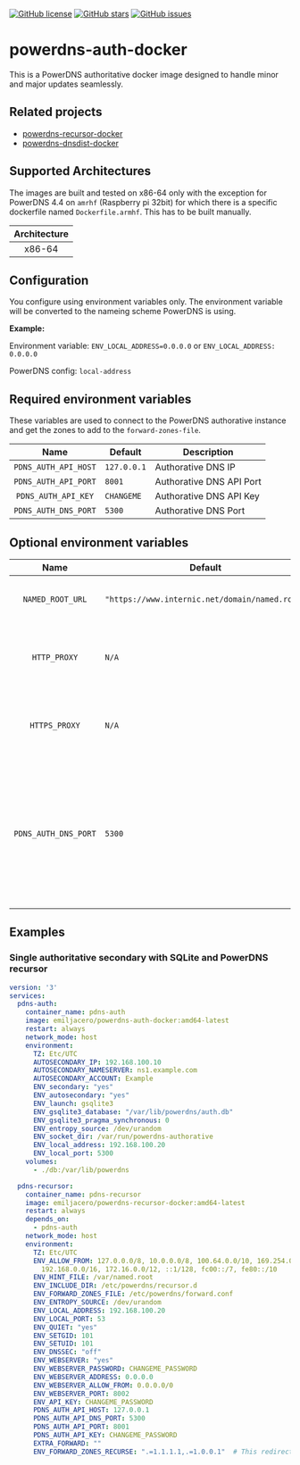 [![GitHub license](https://img.shields.io/github/license/emil-jacero/powerdns-recursor-docker)](https://github.com/emil-jacero/powerdns-recursor-docker/blob/master/LICENSE) [![GitHub stars](https://img.shields.io/github/stars/emil-jacero/powerdns-recursor-docker)](https://github.com/emil-jacero/powerdns-recursor-docker/stargazers) [![GitHub issues](https://img.shields.io/github/issues/emil-jacero/powerdns-recursor-docker)](https://github.com/emil-jacero/powerdns-recursor-docker/issues)

# powerdns-auth-docker

This is a PowerDNS authoritative docker image designed to handle minor and major updates seamlessly.

## Related projects

- [powerdns-recursor-docker](https://github.com/emil-jacero/powerdns-recursor-docker)
- [powerdns-dnsdist-docker](https://github.com/emil-jacero/powerdns-dnsdist-docker)

## Supported Architectures

The images are built and tested on x86-64 only with the exception for PowerDNS 4.4 on `amrhf` (Raspberry pi 32bit) for which there is a specific dockerfile named `Dockerfile.armhf`. This has to be built manually.

| Architecture |
| :----: |
| x86-64 |

## Configuration

You configure using environment variables only. The environment variable will be converted to the nameing scheme PowerDNS is using.

**Example:**

Environment variable: `ENV_LOCAL_ADDRESS=0.0.0.0` or `ENV_LOCAL_ADDRESS: 0.0.0.0`

PowerDNS config: `local-address`

## Required environment variables

These variables are used to connect to the PowerDNS authorative instance and get the zones to add to the `forward-zones-file`.

| Name | Default | Description |
| :----: | --- | --- |
|`PDNS_AUTH_API_HOST`|`127.0.0.1`|Authorative DNS IP|
|`PDNS_AUTH_API_PORT`|`8001`|Authorative DNS API Port|
|`PDNS_AUTH_API_KEY`|`CHANGEME`|Authorative DNS API Key|
|`PDNS_AUTH_DNS_PORT`|`5300`|Authorative DNS Port|

## Optional environment variables

| Name | Default | Description |
| :----: | --- | --- |
|`NAMED_ROOT_URL`|`"https://www.internic.net/domain/named.root"`|Where to download named.root from|
|`HTTP_PROXY`|`N/A`|Set this if a proxy is needed for the `named.root` download|
|`HTTPS_PROXY`|`N/A`|Set this if a proxy is needed for the `named.root` download|
|`PDNS_AUTH_DNS_PORT`|`5300`|To overwrite the host to foward to. For example in K8s the api host may not be the same as the PowerDNS auth host|

## Examples

### Single authoritative secondary with SQLite and PowerDNS recursor

```yaml
version: '3'
services:
  pdns-auth:
    container_name: pdns-auth
    image: emiljacero/powerdns-auth-docker:amd64-latest
    restart: always
    network_mode: host
    environment:
      TZ: Etc/UTC
      AUTOSECONDARY_IP: 192.168.100.10
      AUTOSECONDARY_NAMESERVER: ns1.example.com
      AUTOSECONDARY_ACCOUNT: Example
      ENV_secondary: "yes"
      ENV_autosecondary: "yes"
      ENV_launch: gsqlite3
      ENV_gsqlite3_database: "/var/lib/powerdns/auth.db"
      ENV_gsqlite3_pragma_synchronous: 0
      ENV_entropy_source: /dev/urandom
      ENV_socket_dir: /var/run/powerdns-authorative
      ENV_local_address: 192.168.100.20
      ENV_local_port: 5300
    volumes:
      - ./db:/var/lib/powerdns

  pdns-recursor:
    container_name: pdns-recursor
    image: emiljacero/powerdns-recursor-docker:amd64-latest
    restart: always
    depends_on:
      - pdns-auth
    network_mode: host
    environment:
      TZ: Etc/UTC
      ENV_ALLOW_FROM: 127.0.0.0/8, 10.0.0.0/8, 100.64.0.0/10, 169.254.0.0/16,
        192.168.0.0/16, 172.16.0.0/12, ::1/128, fc00::/7, fe80::/10
      ENV_HINT_FILE: /var/named.root
      ENV_INCLUDE_DIR: /etc/powerdns/recursor.d
      ENV_FORWARD_ZONES_FILE: /etc/powerdns/forward.conf
      ENV_ENTROPY_SOURCE: /dev/urandom
      ENV_LOCAL_ADDRESS: 192.168.100.20
      ENV_LOCAL_PORT: 53
      ENV_QUIET: "yes"
      ENV_SETGID: 101
      ENV_SETUID: 101
      ENV_DNSSEC: "off"
      ENV_WEBSERVER: "yes"
      ENV_WEBSERVER_PASSWORD: CHANGEME_PASSWORD
      ENV_WEBSERVER_ADDRESS: 0.0.0.0
      ENV_WEBSERVER_ALLOW_FROM: 0.0.0.0/0
      ENV_WEBSERVER_PORT: 8002
      ENV_API_KEY: CHANGEME_PASSWORD
      PDNS_AUTH_API_HOST: 127.0.0.1
      PDNS_AUTH_API_DNS_PORT: 5300
      PDNS_AUTH_API_PORT: 8001
      PDNS_AUTH_API_KEY: CHANGEME_PASSWORD
      EXTRA_FORWARD: ""
      ENV_FORWARD_ZONES_RECURSE: ".=1.1.1.1,.=1.0.0.1"  # This redirect all other queries
```
